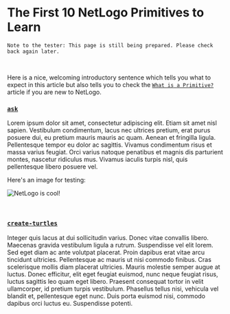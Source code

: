 # The First 10 NetLogo Primitives to Learn
`Note to the tester: This page is still being prepared. Please check back again later.`

&nbsp;

Here is a nice, welcoming introductory sentence which tells you what to expect in this article but also tells you to check the [`What is a Primitive?`](/article/what-is-a-primitive) article if you are new to NetLogo.

### [`ask`](/primitive/ask)
Lorem ipsum dolor sit amet, consectetur adipiscing elit. Etiam sit amet nisl sapien. Vestibulum condimentum, lacus nec ultrices pretium, erat purus posuere dui, eu pretium mauris mauris ac quam. Aenean et fringilla ligula. Pellentesque tempor eu dolor ac sagittis. Vivamus condimentum risus et massa varius feugiat. Orci varius natoque penatibus et magnis dis parturient montes, nascetur ridiculus mus. Vivamus iaculis turpis nisl, quis pellentesque libero posuere vel.

Here's an image for testing:


![NetLogo is cool!](http://ccl.northwestern.edu/netlogo/images/netlogo-title-wide-60.jpg "NetLogo header that'll disappear from this page soon")

&nbsp;

### [`create-turtles`](/primitive/create-turtles)

Integer quis lacus at dui sollicitudin varius. Donec vitae convallis libero. Maecenas gravida vestibulum ligula a rutrum. Suspendisse vel elit lorem. Sed eget diam ac ante volutpat placerat. Proin dapibus erat vitae arcu tincidunt ultricies. Pellentesque ac mauris ut nisi commodo finibus. Cras scelerisque mollis diam placerat ultricies. Mauris molestie semper augue at luctus. Donec efficitur, elit eget feugiat euismod, nunc neque feugiat risus, luctus sagittis leo quam eget libero. Praesent consequat tortor in velit ullamcorper, id pretium turpis vestibulum. Phasellus tellus nisi, vehicula vel blandit et, pellentesque eget nunc. Duis porta euismod nisi, commodo dapibus orci luctus eu. Suspendisse potenti.